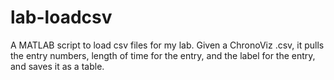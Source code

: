 # lab-loadcsv
A MATLAB script to load csv files for my lab. 
Given a ChronoViz .csv, it pulls the entry numbers, length of time for the entry, and the label for the entry, and saves it as a table.
